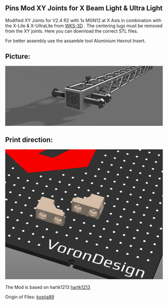 <h2>Pins Mod XY Joints for X Beam Light & Ultra Light</h2>

Modified XY Joints for V2.4 R2 with 1x MGN12 at X Axis in combination with the X-Lite & X-UltraLite from [WKS-3D](https://wks-3d.de/) .
The centering lugs must be removed from the XY joints. Here you can download the correct STL files.

For better assembly use the assamble tool Aluminium Hexnut Insert.
## Picture:
![Here](pictures/m5nuttool.png)

## Print direction:
![Here](pictures/print_direction.PNG)

The Mod is based on hartk1213 
[hartk1213](https://github.com/hartk1213/MISC/tree/main/Voron%20Mods/Voron%202-Trident/2.4/Voron2.4_Trident_Pins_Mod)

Origin of Files:
[kostja89](https://github.com/kostja89/WKS-3D)	
